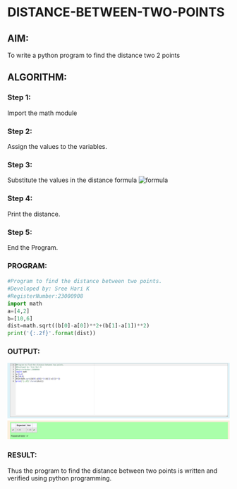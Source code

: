 # DISTANCE-BETWEEN-TWO-POINTS

## AIM:
To write a python program to find the distance two 2 points
## ALGORITHM:
### Step 1: 
Import the math module
### Step 2: 
Assign the values to the variables.
### Step 3: 
Substitute the values in the distance formula  ![formula](/formula.JPG)
### Step 4: 
Print the distance.
### Step 5: 
End the Program.
### PROGRAM:
```python
#Program to find the distance between two points.
#Developed by: Sree Hari K
#RegisterNumber:23000908
import math
a=[4,2]
b=[10,6]
dist=math.sqrt((b[0]-a[0])**2+(b[1]-a[1])**2)
print('{:.2f}'.format(dist))
  ```


### OUTPUT:
![output](65.png)

### RESULT:
Thus the program to find the distance between two points is written and verified using python
programming.
